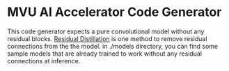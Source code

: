 # MVU AI Accelerator Code Generator

This code generator expects a pure convolutional model without any residual blocks. [Residual Distillation](https://proceedings.neurips.cc//paper/2020/file/657b96f0592803e25a4f07166fff289a-Paper.pdf) 
is one method to remove residual connections from the the model. in ./models directory, you can find some sample models that are already trained to work without any
residual connections at inference.
